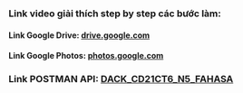 ### Link video giải thích step by step các bước làm:
#### Link Google Drive: [drive.google.com](https://drive.google.com/file/d/1O84m3cpqAByEslJ9wdr5ebB3dSiDxUZg/view?usp=share_link)
#### Link Google Photos: [photos.google.com](https://photos.app.goo.gl/9zBazJ8VxDJ6JdF86)
### Link POSTMAN API: [DACK_CD21CT6_N5_FAHASA](https://documenter.getpostman.com/view/25656252/2s93CKPa87)
